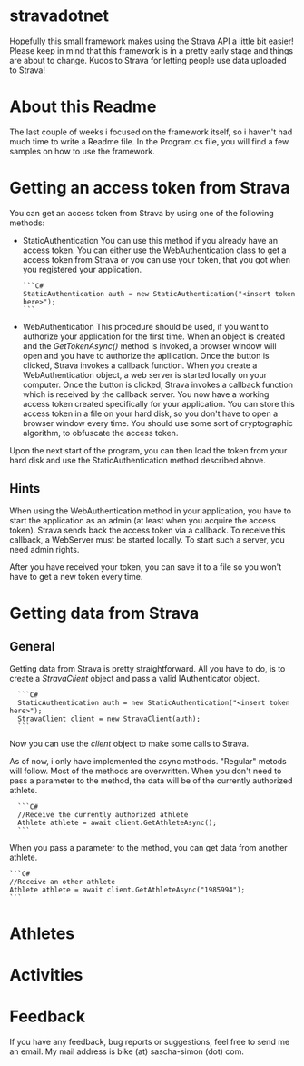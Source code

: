 stravadotnet
============

Hopefully this small framework makes using the Strava API a little bit easier!
Please keep in mind that this framework is in a pretty early stage and things are about to change.
Kudos to Strava for letting people use data uploaded to Strava!

About this Readme
============

The last couple of weeks i focused on the framework itself, so i haven't had much time to write a Readme file.
In the Program.cs file, you will find a few samples on how to use the framework.


Getting an access token from Strava
============

You can get an access token from Strava by using one of the following methods:

- StaticAuthentication
  You can use this method if you already have an access token. You can either use the WebAuthentication class to get a access token from Strava or you can use your token, that you got when you registered your application.  
    
      ```C#
      StaticAuthentication auth = new StaticAuthentication("<insert token here>");
      ```

- WebAuthentication
  This procedure should be used, if you want to authorize your application for the first time. When an object is created and the *GetTokenAsync()* method is invoked, a browser window will open and you have to authorize the apllication. Once the button is clicked, Strava invokes a callback function. When you create a WebAuthentication object, a web server is started locally on your computer. Once the button is clicked, Strava invokes a callback function which is received by the callback server. You now have a working access token created specifically for your application. You can store this access token in a file on your hard disk, so you don't have to open a browser window every time. You should use some sort of cryptographic algorithm, to obfuscate the access token.

Upon the next start of the program, you can then load the token from your hard disk and use the StaticAuthentication method described above.


Hints
--------------

When using the WebAuthentication method in your application, you have to start the application as an admin (at least when you acquire the access token). Strava sends back the access token via a callback. To receive this callback, a WebServer must be started locally. To start such a server, you need admin rights.

After you have received your token, you can save it to a file so you won't have to get a new token every time.

Getting data from Strava
============

General
--------------

Getting data from Strava is pretty straightforward. All you have to do, is to create a *StravaClient* object and pass a valid IAuthenticator object.
    
      ```C#
      StaticAuthentication auth = new StaticAuthentication("<insert token here>");
      StravaClient client = new StravaClient(auth);
      ```
    
Now you can use the *client* object to make some calls to Strava.

As of now, i only have implemented the async methods. "Regular" metods will follow.
Most of the methods are overwritten. When you don't need to pass a parameter to the method, the data will be of the currently authorized athlete.

      ```C#
      //Receive the currently authorized athlete
      Athlete athlete = await client.GetAthleteAsync();
      ```
  
When you pass a parameter to the method, you can get data from another athlete.
    
    ```C#
    //Receive an other athlete
    Athlete athlete = await client.GetAthleteAsync("1985994");
    ```

Athletes
============

Activities
============

Feedback
============

If you have any feedback, bug reports or suggestions, feel free to send me an email.
My mail address is bike (at) sascha-simon (dot) com.
